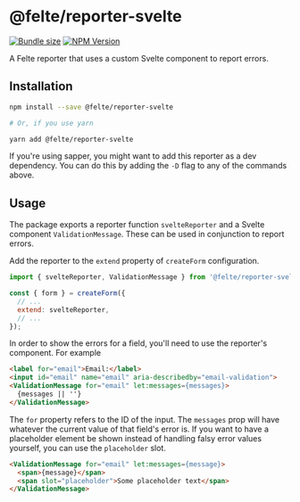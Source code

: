# @felte/reporter-svelte

[![Bundle size](https://img.shields.io/bundlephobia/min/@felte/reporter-svelte)](https://bundlephobia.com/result?p=@felte/reporter-svelte)
[![NPM Version](https://img.shields.io/npm/v/@felte/reporter-svelte)](https://www.npmjs.com/package/@felte/reporter-svelte)

A Felte reporter that uses a custom Svelte component to report errors.

## Installation

```sh
npm install --save @felte/reporter-svelte

# Or, if you use yarn

yarn add @felte/reporter-svelte
```

If you're using sapper, you might want to add this reporter as a dev dependency. You can do this by adding the `-D` flag to any of the commands above.

## Usage

The package exports a reporter function `svelteReporter` and a Svelte component `ValidationMessage`. These can be used in conjunction to report errors.

Add the reporter to the `extend` property of `createForm` configuration.

```javascript
import { svelteReporter, ValidationMessage } from '@felte/reporter-svelte';

const { form } = createForm({
  // ...
  extend: svelteReporter,
  // ...
});
```

In order to show the errors for a field, you'll need to use the reporter's component. For example

```html
<label for="email">Email:</label>
<input id="email" name="email" aria-describedby="email-validation">
<ValidationMessage for="email" let:messages={messages}>
  {messages || ''}
</ValidationMessage>
```

The `for` property refers to the ID of the input. The `messages` prop will have whatever the current value of that field's error is. If you want to have a placeholder element be shown instead of handling falsy error values yourself, you can use the `placeholder` slot.

```html
<ValidationMessage for="email" let:messages={message}>
  <span>{message}</span>
  <span slot="placeholder">Some placeholder text</span>
</ValidationMessage>
```
